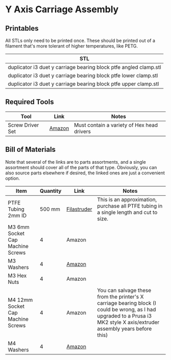 # Y Axis Carriage Assembly

## Printables
All STLs only need to be printed once. These should be printed out of a filament that's more tolerant of higher temperatures, like PETG.

| STL |
| --- |
| duplicator i3 duet y carriage bearing block ptfe angled clamp.stl | 
| duplicator i3 duet y carriage bearing block ptfe lower clamp.stl  | 
| duplicator i3 duet y carriage bearing block ptfe upper clamp.stl  | 

## Required Tools
| Tool | Link | Notes |
| ---- | ---- | ----- |
| Screw Driver Set          | [Amazon](https://smile.amazon.com/Syntus-Precision-Screwdriver-Electronics-Cellphone/dp/B071PB4RPV)   | Must contain a variety of Hex head drivers

## Bill of Materials
Note that several of the links are to parts assortments, and a single assortment should cover all of the parts of that type. Obviously, you can also source parts elsewhere if desired, the linked ones are just a convenient option.

| Item | Quantity | Link | Notes |
| ---- | -------- | ---- | ----- |
| PTFE Tubing 2mm ID                    | 500 mm    | [Filastruder](https://www.filastruder.com/collections/e3d-spare-parts-and-accessories/products/ptfe-tubing?variant=485332121) | This is an approximation, purchase all PTFE tubing in a single length and cut to size.
| M3 6mm Socket Cap Machine Screws      | 4         | Amazon
| M3 Washers                            | 4         | [Amazon](https://smile.amazon.com/gp/product/B07CG9J4NC)                                                                      |
| M3 Hex Nuts                           | 4         | Amazon
| M4 12mm Socket Cap Machine Screws     | 4         | Amazon                                                                                                                        | You can salvage these from the printer's X carriage bearing block (I could be wrong, as I had upgraded to a Prusa i3 MK2 style X axis/extruder assembly years before this)
| M4 Washers                            | 4         | [Amazon](https://smile.amazon.com/gp/product/B07CG9J4NC)   
